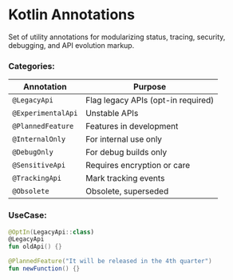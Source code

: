 # Kotlin Annotations

Set of utility annotations for modularizing status, tracing, security, debugging, and API evolution markup.

### Categories:

| Annotation         | Purpose                         |
|--------------------|------------------------------------|
| `@LegacyApi`       | Flag legacy APIs (opt-in required) |
| `@ExperimentalApi` | Unstable APIs                    |
| `@PlannedFeature`  | Features in development       |
| `@InternalOnly`    | For internal use only        |
| `@DebugOnly`       | For debug builds only               |
| `@SensitiveApi`    | Requires encryption or care     |
| `@TrackingApi`     | Mark tracking events     |
| `@Obsolete`        | Obsolete, superseded             |

### UseCase:

```kotlin
@OptIn(LegacyApi::class)
@LegacyApi
fun oldApi() {}

@PlannedFeature("It will be released in the 4th quarter")
fun newFunction() {}
